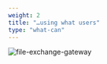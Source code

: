 ```yaml
---
weight: 2
title: "…using what users"
type: "what-can"
---
```


![file-exchange-gateway](img/solutions/fluent/what-users-know.jpg)